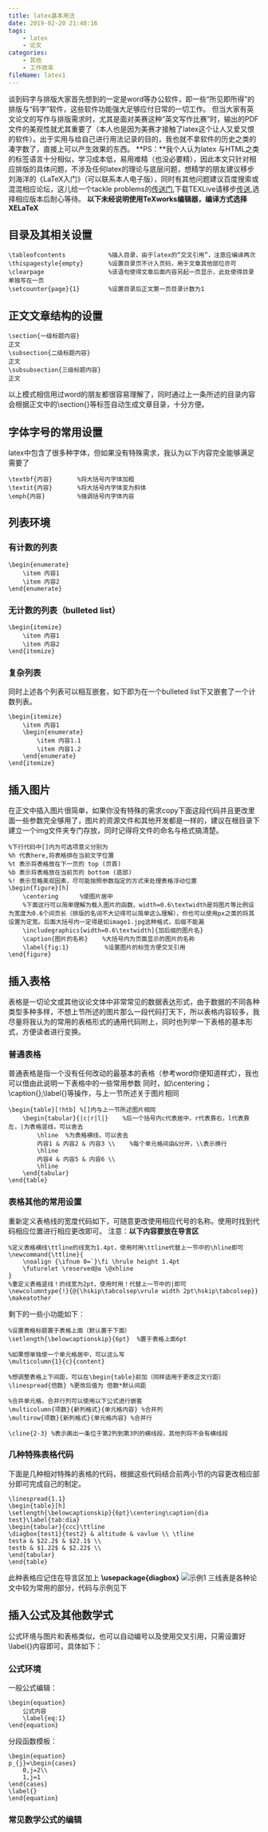 ```yaml
---
title: latex基本用法
date: 2019-02-20 21:48:16
tags:
    - latex
    - 论文
categories:
    - 其他
    - 工作效率
fileName: latex1
---
```

谈到码字与排版大家首先想到的一定是word等办公软件，即一些“所见即所得”的排版与“码字”软件，这些软件功能强大足够应付日常的一切工作。
但当大家有英文论文的写作与排版需求时，尤其是面对美赛这种“英文写作比赛”时，输出的PDF文件的美观性就尤其重要了（本人也是因为美赛才接触了latex这个让人又爱又恨的软件）。出于实用与给自己进行用法记录的目的，我也就不拿软件的历史之类的凑字数了，直接上可以产生效果的东西。
**PS：**我个人认为latex 与HTML之类的标签语言十分相似，学习成本低，易用难精（也没必要精），因此本文只针对相应排版的具体问题，不涉及任何latex的理论与底层问题，想精学的朋友建议移步刘海洋的《LaTeX入门》（可以联系本人电子版），同时有其他问题建议百度搜索或混混相应论坛，这儿给一个tackle problems的[传送门](http://www.latexstudio.net/),下载TEXLive请移步[传送](http://tug.org/texlive/),选择相应版本后耐心等待。
**以下未经说明使用TeXworks编辑器，编译方式选择XELaTeX**

## 目录及其相关设置
```
\tableofcontents            %插入目录，由于latex的“交叉引用”，注意应编译两次
\thispagestyle{empty}       %设置目录页不计入页码，用于文章其他部位亦可
\clearpage                  %该语句使得文章后面内容另起一页显示，此处使得目录单独写在一页
\setcounter{page}{1}        %设置目录后正文第一页目录计数为1
```

## 正文文章结构的设置
```
\section{一级标题内容}
正文
\subsection{二级标题内容}
正文
\subsubsection{三级标题内容}
正文
```
以上模式相信用过word的朋友都很容易理解了，同时通过上一条所述的目录内容会根据正文中的\section{}等标签自动生成文章目录，十分方便。

## 字体字号的常用设置
latex中包含了很多种字体，但如果没有特殊需求，我认为以下内容完全能够满足需要了
```
\textbf{内容}       %将大括号内字体加粗
\textit{内容}       %将大括号内字体变为斜体
\emph{内容}         %强调括号内字体内容
```

## 列表环境
### 有计数的列表
```
\begin{enumerate}
    \item 内容1
    \item 内容2
\end{enumerate}
```
### 无计数的列表（bulleted list）
```
\begin{itemize}
    \item 内容1
    \item 内容2
\end{itemize}
```
### 复杂列表
同时上述各个列表可以相互嵌套，如下即为在一个bulleted list下又嵌套了一个计数列表。
```
\begin{itemize}
    \item 内容1
    \begin{enumerate}
        \item 内容1.1
        \item 内容1.2
    \end{enumerate}
\end{itemize}
```

## 插入图片
在正文中插入图片很简单，如果你没有特殊的需求copy下面这段代码并且更改里面一些参数完全够用了，图片的资源文件和其他开发都是一样的，建议在根目录下建立一个img文件夹专门存放，同时记得将文件的命名与格式搞清楚。
```
%下行代码中[]内为可选项意义分别为
%h 代表here,将表格排在当前文字位置
%t 表示将表格放在下一页的 top (页首)
%b 表示将表格放在当前页的 bottom (底部)
%! 表示忽略美观因素，尽可能按照参数指定的方式来处理表格浮动位置
\begin{figure}[h]
    \centering      %使图片居中
    %下面这行可以简单理解为载入图片的函数，width=0.6\textwidth是将图片等比例设为宽度为0.6个间页长（排版的名词不大记得可以简单这么理解），你也可以使用px之类的将其设置为定宽。后面大括号内一定得是如image1.jpg这种格式，后缀不能漏
    \includegraphics[width=0.6\textwidth]{加后缀的图片名}
    \caption{图片的名称}    %大括号内为页面显示的图片的名称
    \label{fig:1}          %设置图片的标签方便交叉引用
\end{figure}
```

## 插入表格
表格是一切论文或其他议论文体中非常常见的数据表达形式，由于数据的不同各种类型多种多样，不想上节所述的图片那么一段代码打天下，所以表格内容较多，我尽量将我认为的常用的表格形式的通用代码附上，同时也列举一下表格的基本形式，方便读者进行变换。
### 普通表格
普通表格是指一个没有任何改动的最基本的表格（参考word你便知道样式），我也可以借由此说明一下表格中的一些常用参数
同时，如\centering；\caption{};\label{}等操作，与上一节所述关于图片相同
```
\begin{table}[!htb] %[]内与上一节所述图片相同
    \begin{tabular}{|c|r|l|}    %后一个括号内c代表居中，r代表靠右，l代表靠左，|为表格竖线，可以舍去
        \hline  %为表格横线，可以舍去
        内容1 & 内容2 & 内容3 \\    %每个单元格间由&分开，\\表示换行
        \hline
        内容4 & 内容5 & 内容6 \\
        \hline
    \end{tabular}
\end{table}
```
### 表格其他的常用设置
重新定义表格线的宽度代码如下，可随意更改使用相应代号的名称。使用时找到代码相应位置进行相应更改即可。
注意：**以下内容要放在导言区**
```
%定义表格横线\ttline的线宽为1.4pt，使用时用\ttline代替上一节中的\hline即可
\newcommand{\ttline}{
    \noalign {\ifnum 0=`}\fi \hrule height 1.4pt
    \futurelet \reserved@a \@xhline
}
%重定义表格竖线！的线宽为2pt，使用时用！代替上一节中的|即可
\newcolumntype{!}{@{\hskip\tabcolsep\vrule width 2pt\hskip\tabcolsep}}
\makeatother
```
剩下的一些小功能如下：
```
%设置表格标题置于表格上面（默认置于下面）
\setlength{\belowcaptionskip}{6pt}  %置于表格上面6pt

%如果想单独使一个单元格居中，可以这么写
\multicolumn{1}{c}{content}

%想调整表格上下间距，可以在\begin{table}前加（同样适用于更改正文行距）
\linespread{倍数} %更改后值为 倍数*默认间距

%合并单元格，合并行列可以使用以下公式进行嵌套
\multicolumn{项数}{新列格式}{单元格内容} %合并列
\multirow{项数}{新列格式}{单元格内容} %合并行

\cline{2-3} %表示画出一条位于第2列到第3列的横线段，其他列将不会有横线段
```
### 几种特殊表格代码
下面是几种相对特殊的表格的代码，根据这些代码结合前两小节的内容更改相应部分即可完成自己的制定。
```
\linespread{1.1}
\begin{table}[h]
\setlength{\belowcaptionskip}{6pt}\centering\caption{dia test}\label{tab:dia}
\begin{tabular}{ccc}\ttline
\diagbox{test1}{test2} & altitude & vavlue \\ \tline
testa & $22.2$ & $22.1$ \\ 
testb & $1.22$ & $2.22$ \\
\end{tabular}
\end{table}
```
此种表格应记住在导言区加上 **\usepackage{diagbox}**
![示例1](/assets/BlogPic/2.1/t1.png)
三线表是各种论文中较为常用的部分，代码与示例见下

## 插入公式及其他数学式
公式环境与图片和表格类似，也可以自动编号以及使用交叉引用，只需设置好\label{}内容即可，具体如下：
### 公式环境
一般公式编辑：
```
\begin{equation}
    公式内容
    \label{eq:1}
\end{equation}
```
分段函数模板：
```
\begin{equation}
p_{j}=\begin{cases} 
    0,j=2\\
    1,j=1
\end{cases}
\label{}
\end{equation}
```
### 常见数学公式的编辑